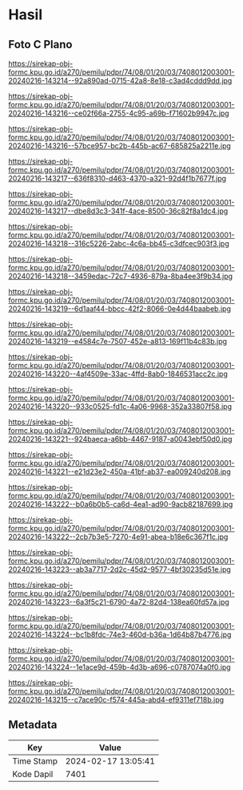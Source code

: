 # Hasil

## Foto C Plano

https://sirekap-obj-formc.kpu.go.id/a270/pemilu/pdpr/74/08/01/20/03/7408012003001-20240216-143214--92a890ad-0715-42a8-8e18-c3ad4cddd9dd.jpg

https://sirekap-obj-formc.kpu.go.id/a270/pemilu/pdpr/74/08/01/20/03/7408012003001-20240216-143216--ce02f66a-2755-4c95-a69b-f71602b9947c.jpg

https://sirekap-obj-formc.kpu.go.id/a270/pemilu/pdpr/74/08/01/20/03/7408012003001-20240216-143216--57bce957-bc2b-445b-ac67-685825a2211e.jpg

https://sirekap-obj-formc.kpu.go.id/a270/pemilu/pdpr/74/08/01/20/03/7408012003001-20240216-143217--636f8310-d463-4370-a321-92d4f1b7677f.jpg

https://sirekap-obj-formc.kpu.go.id/a270/pemilu/pdpr/74/08/01/20/03/7408012003001-20240216-143217--dbe8d3c3-341f-4ace-8500-36c82f8a1dc4.jpg

https://sirekap-obj-formc.kpu.go.id/a270/pemilu/pdpr/74/08/01/20/03/7408012003001-20240216-143218--316c5226-2abc-4c6a-bb45-c3dfcec903f3.jpg

https://sirekap-obj-formc.kpu.go.id/a270/pemilu/pdpr/74/08/01/20/03/7408012003001-20240216-143218--3459edac-72c7-4936-879a-8ba4ee3f9b34.jpg

https://sirekap-obj-formc.kpu.go.id/a270/pemilu/pdpr/74/08/01/20/03/7408012003001-20240216-143219--6d1aaf44-bbcc-42f2-8066-0e4d44baabeb.jpg

https://sirekap-obj-formc.kpu.go.id/a270/pemilu/pdpr/74/08/01/20/03/7408012003001-20240216-143219--e4584c7e-7507-452e-a813-169f11b4c83b.jpg

https://sirekap-obj-formc.kpu.go.id/a270/pemilu/pdpr/74/08/01/20/03/7408012003001-20240216-143220--4af4509e-33ac-4ffd-8ab0-1846531acc2c.jpg

https://sirekap-obj-formc.kpu.go.id/a270/pemilu/pdpr/74/08/01/20/03/7408012003001-20240216-143220--933c0525-fd1c-4a06-9968-352a33807f58.jpg

https://sirekap-obj-formc.kpu.go.id/a270/pemilu/pdpr/74/08/01/20/03/7408012003001-20240216-143221--924baeca-a6bb-4467-9187-a0043ebf50d0.jpg

https://sirekap-obj-formc.kpu.go.id/a270/pemilu/pdpr/74/08/01/20/03/7408012003001-20240216-143221--e21d23e2-450a-41bf-ab37-ea009240d208.jpg

https://sirekap-obj-formc.kpu.go.id/a270/pemilu/pdpr/74/08/01/20/03/7408012003001-20240216-143222--b0a6b0b5-ca6d-4ea1-ad90-9acb82187699.jpg

https://sirekap-obj-formc.kpu.go.id/a270/pemilu/pdpr/74/08/01/20/03/7408012003001-20240216-143222--2cb7b3e5-7270-4e91-abea-b18e6c367f1c.jpg

https://sirekap-obj-formc.kpu.go.id/a270/pemilu/pdpr/74/08/01/20/03/7408012003001-20240216-143223--ab3a7717-2d2c-45d2-9577-4bf30235d51e.jpg

https://sirekap-obj-formc.kpu.go.id/a270/pemilu/pdpr/74/08/01/20/03/7408012003001-20240216-143223--6a3f5c21-6790-4a72-82d4-138ea60fd57a.jpg

https://sirekap-obj-formc.kpu.go.id/a270/pemilu/pdpr/74/08/01/20/03/7408012003001-20240216-143224--bc1b8fdc-74e3-460d-b36a-1d64b87b4776.jpg

https://sirekap-obj-formc.kpu.go.id/a270/pemilu/pdpr/74/08/01/20/03/7408012003001-20240216-143224--1e1ace9d-459b-4d3b-a696-c0787074a0f0.jpg

https://sirekap-obj-formc.kpu.go.id/a270/pemilu/pdpr/74/08/01/20/03/7408012003001-20240216-143215--c7ace90c-f574-445a-abd4-ef9311ef718b.jpg


## Metadata

| Key        | Value               |
| ---------- | ------------------- |
| Time Stamp | 2024-02-17 13:05:41 |
| Kode Dapil | 7401                |



